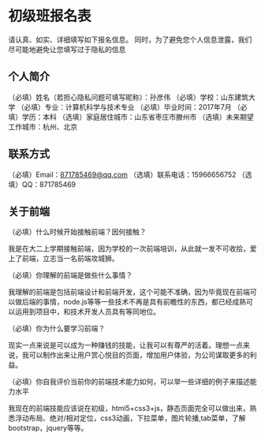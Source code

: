 # 初级班报名表

请认真、如实、详细填写如下报名信息。
同时，为了避免您个人信息泄露，我们尽可能地避免让您填写过于隐私的信息

## 个人简介

（必填）姓名（若担心隐私问题可填写昵称）：孙彦伟 
（必填）学校：山东建筑大学
（必填）专业：计算机科学与技术专业
（必填）毕业时间：2017年7月
（必填）学历：本科
（选填）家庭居住城市：山东省枣庄市滕州市
（选填）未来期望工作城市：杭州、北京

## 联系方式

（必填）Email：871785469@qq.com
（选填）联系电话：15966656752
（选填）QQ：871785469

## 关于前端

（必填）什么时候开始接触前端？因何接触？

我是在大二上学期接触前端，因为学校的一次前端培训，从此就一发不可收拾，爱上了前端，立志当一名前端攻城狮。

（必填）你理解的前端是做些什么事情？

我理解的前端是包括前端设计和前端开发，这个可能不准确，因为毕竟现在前端可以做后端的事情，node.js等等一些技术不再是具有前瞻性的东西，都已经成熟可以运用到项目中，和技术开发人员具有等同地位。

（必填）你为什么要学习前端？

现实一点来说是可以成为一种赚钱的技能，让我可以有尊严的活着。理想一点来说，我可以制作出来让用户赏心悦目的页面，增加用户体验，为公司谋取更多的利益。

（必填）你自我评价当前你的前端技术能力如何，可以举一些详细的例子来描述能力水平

我现在的前端技能应该说在初级，html5+css3+js，静态页面完全可以做出来，熟悉浮动布局、绝对/相对定位，css3动画，下拉菜单，图片轮播,tab菜单，了解bootstrap，jquery等等。
